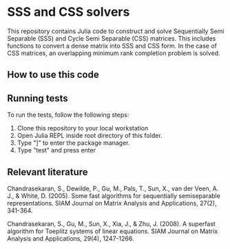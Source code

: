 # SSS and CSS solvers

This repository contains Julia code to construct and solve Sequentially Semi Separable (SSS) and Cycle Semi Separable (CSS) matrices. This includes functions to convert a dense matrix into SSS and CSS form. In the case of CSS matrices, an overlapping minimum rank completion problem is solved.

## How to use this code


## Running tests

To run the tests, follow the following steps:
1. Clone this repository to your local workstation
2. Open Julia REPL inside root directory of this folder.
3. Type "]" to enter the package manager.
4. Type "test" and press enter 

## Relevant literature

Chandrasekaran, S., Dewilde, P., Gu, M., Pals, T., Sun, X., van der Veen, A. J., & White, D. (2005). Some fast algorithms for sequentially semiseparable representations. SIAM Journal on Matrix Analysis and Applications, 27(2), 341-364.

Chandrasekaran, S., Gu, M., Sun, X., Xia, J., & Zhu, J. (2008). A superfast algorithm for Toeplitz systems of linear equations. SIAM Journal on Matrix Analysis and Applications, 29(4), 1247-1266.









